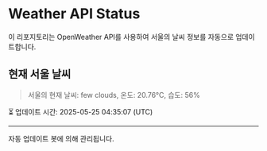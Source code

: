 
# Weather API Status

이 리포지토리는 OpenWeather API를 사용하여 서울의 날씨 정보를 자동으로 업데이트합니다.

## 현재 서울 날씨
> 서울의 현재 날씨: few clouds, 온도: 20.76°C, 습도: 56%

⏳ 업데이트 시간: 2025-05-25 04:35:07 (UTC)

---
자동 업데이트 봇에 의해 관리됩니다.
